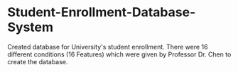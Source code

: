 # Student-Enrollment-Database-System
Created database for University's student enrollment. 
There were 16 different conditions (16 Features) which were given by Professor Dr. Chen to create the database.
